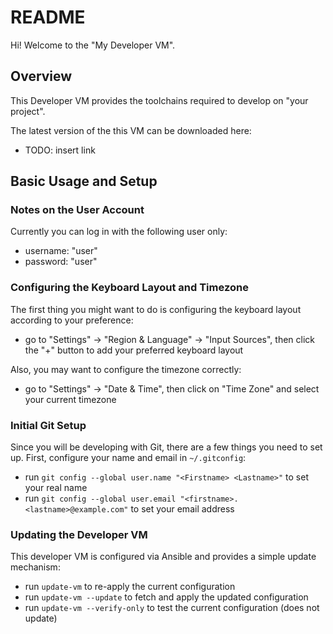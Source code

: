 # README

Hi! Welcome to the "My Developer VM".

## Overview

This Developer VM provides the toolchains required to develop on "your project".

The latest version of the this VM can be downloaded here:

 * TODO: insert link

## Basic Usage and Setup

### Notes on the User Account

Currently you can log in with the following user only:

 * username: "user"
 * password: "user"


### Configuring the Keyboard Layout and Timezone

The first thing you might want to do is configuring the keyboard layout according to your preference:

 * go to "Settings" -> "Region & Language" -> "Input Sources", then click the "+" button to add your preferred keyboard layout

Also, you may want to configure the timezone correctly:

 * go to "Settings" -> "Date & Time", then click on "Time Zone" and select your current timezone


### Initial Git Setup

Since you will be developing with Git, there are a few things you need to set up.
First, configure your name and email in `~/.gitconfig`:

 * run `git config --global user.name "<Firstname> <Lastname>"` to set your real name
 * run `git config --global user.email "<firstname>.<lastname>@example.com"` to set your email address


### Updating the Developer VM

This developer VM is configured via Ansible and provides a simple update mechanism:

 * run `update-vm` to re-apply the current configuration
 * run `update-vm --update` to fetch and apply the updated configuration
 * run `update-vm --verify-only` to test the current configuration (does not update)
